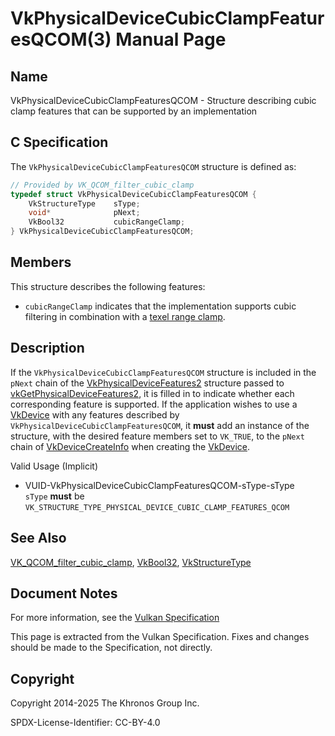 # VkPhysicalDeviceCubicClampFeaturesQCOM(3) Manual Page

## Name

VkPhysicalDeviceCubicClampFeaturesQCOM - Structure describing cubic clamp features that can be supported by an implementation



## [](#_c_specification)C Specification

The `VkPhysicalDeviceCubicClampFeaturesQCOM` structure is defined as:

```c++
// Provided by VK_QCOM_filter_cubic_clamp
typedef struct VkPhysicalDeviceCubicClampFeaturesQCOM {
    VkStructureType    sType;
    void*              pNext;
    VkBool32           cubicRangeClamp;
} VkPhysicalDeviceCubicClampFeaturesQCOM;
```

## [](#_members)Members

This structure describes the following features:

- []()`cubicRangeClamp` indicates that the implementation supports cubic filtering in combination with a [texel range clamp](https://registry.khronos.org/vulkan/specs/latest/html/vkspec.html#textures-texel-range-clamp).

## [](#_description)Description

If the `VkPhysicalDeviceCubicClampFeaturesQCOM` structure is included in the `pNext` chain of the [VkPhysicalDeviceFeatures2](https://registry.khronos.org/vulkan/specs/latest/man/html/VkPhysicalDeviceFeatures2.html) structure passed to [vkGetPhysicalDeviceFeatures2](https://registry.khronos.org/vulkan/specs/latest/man/html/vkGetPhysicalDeviceFeatures2.html), it is filled in to indicate whether each corresponding feature is supported. If the application wishes to use a [VkDevice](https://registry.khronos.org/vulkan/specs/latest/man/html/VkDevice.html) with any features described by `VkPhysicalDeviceCubicClampFeaturesQCOM`, it **must** add an instance of the structure, with the desired feature members set to `VK_TRUE`, to the `pNext` chain of [VkDeviceCreateInfo](https://registry.khronos.org/vulkan/specs/latest/man/html/VkDeviceCreateInfo.html) when creating the [VkDevice](https://registry.khronos.org/vulkan/specs/latest/man/html/VkDevice.html).

Valid Usage (Implicit)

- [](#VUID-VkPhysicalDeviceCubicClampFeaturesQCOM-sType-sType)VUID-VkPhysicalDeviceCubicClampFeaturesQCOM-sType-sType  
  `sType` **must** be `VK_STRUCTURE_TYPE_PHYSICAL_DEVICE_CUBIC_CLAMP_FEATURES_QCOM`

## [](#_see_also)See Also

[VK\_QCOM\_filter\_cubic\_clamp](https://registry.khronos.org/vulkan/specs/latest/man/html/VK_QCOM_filter_cubic_clamp.html), [VkBool32](https://registry.khronos.org/vulkan/specs/latest/man/html/VkBool32.html), [VkStructureType](https://registry.khronos.org/vulkan/specs/latest/man/html/VkStructureType.html)

## [](#_document_notes)Document Notes

For more information, see the [Vulkan Specification](https://registry.khronos.org/vulkan/specs/latest/html/vkspec.html#VkPhysicalDeviceCubicClampFeaturesQCOM)

This page is extracted from the Vulkan Specification. Fixes and changes should be made to the Specification, not directly.

## [](#_copyright)Copyright

Copyright 2014-2025 The Khronos Group Inc.

SPDX-License-Identifier: CC-BY-4.0